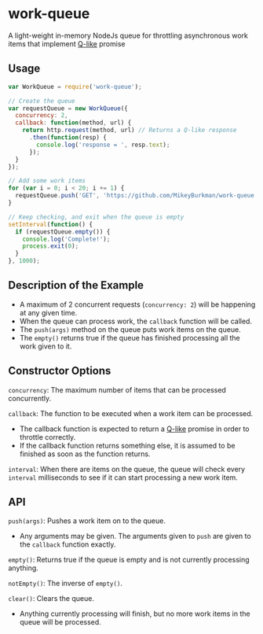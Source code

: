 # work-queue
A light-weight in-memory NodeJs queue for throttling asynchronous work items that implement [Q-like](https://www.npmjs.com/package/q) promise

## Usage
```js
var WorkQueue = require('work-queue');

// Create the queue
var requestQueue = new WorkQueue({
  concurrency: 2,
  callback: function(method, url) {
    return http.request(method, url) // Returns a Q-like response
      .then(function(resp) {
        console.log('response = ', resp.text);
      });
  }
});

// Add some work items
for (var i = 0; i < 20; i += 1) {
  requestQueue.push('GET', 'https://github.com/MikeyBurkman/work-queue');
}

// Keep checking, and exit when the queue is empty
setInterval(function() {
  if (requestQueue.empty()) {
    console.log('Complete!');
    process.exit(0);
  }
}, 1000);
```

## Description of the Example
- A maximum of 2 concurrent requests (`concurrency: 2`) will be happening at any given time. 
- When the queue can process work, the `callback` function will be called.
- The `push(args)` method on the queue puts work items on the queue. 
- The `empty()` returns true if the queue has finished processing all the work given to it.

## Constructor Options
`concurrency`: The maximum number of items that can be processed concurrently.

`callback`: The function to be executed when a work item can be processed.
- The callback function is expected to return a [Q-like](https://www.npmjs.com/package/q) promise in order to throttle correctly.
- If the callback function returns something else, it is assumed to be finished as soon as the function returns.

`interval`: When there are items on the queue, the queue will check every `interval` milliseconds to see if it can start processing a new work item.

## API
`push(args)`: Pushes a work item on to the queue.
- Any arguments may be given. The arguments given to `push` are given to the `callback` function exactly.

`empty()`: Returns true if the queue is empty and is not currently processing anything.

`notEmpty()`: The inverse of `empty()`.

`clear()`: Clears the queue. 
- Anything currently processing will finish, but no more work items in the queue will be processed.
